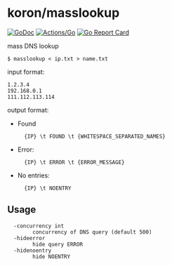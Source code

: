 # koron/masslookup

[![GoDoc](https://godoc.org/github.com/koron/masslookup?status.svg)](https://godoc.org/github.com/koron/masslookup)
[![Actions/Go](https://github.com/koron/masslookup/workflows/Go/badge.svg)](https://github.com/koron/masslookup/actions?query=workflow%3AGo)
[![Go Report Card](https://goreportcard.com/badge/github.com/koron/masslookup)](https://goreportcard.com/report/github.com/koron/masslookup)

mass DNS lookup

```console
$ masslookup < ip.txt > name.txt
```

input format:

```
1.2.3.4
192.168.0.1
111.112.113.114
```

output format:

* Found

        {IP} \t FOUND \t {WHITESPACE_SEPARATED_NAMES}

* Error:

        {IP} \t ERROR \t {ERROR_MESSAGE}

* No entries:

        {IP} \t NOENTRY

## Usage

```
  -concurrency int
        concurrency of DNS query (default 500)
  -hideerror
        hide query ERROR
  -hidenoentry
        hide NOENTRY
```
